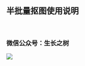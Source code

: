 
## 半批量抠图使用说明
<br>

<!-- ### 优速压图-Mac/Win（百度网盘）

#### 下载地址：
- [更新下载地址]( https://pan.baidu.com/s/1jTd2fQn-BYXvRZ-tWvy0zw)
- 密码: t9ni -->


### 微信公众号：生长之树
![](https://jasonmin.github.io/newsky/assets/qrcode_for.jpg)



<head>
    <link rel="stylesheet" type="text/css" href="../style/style.css">
</head>
